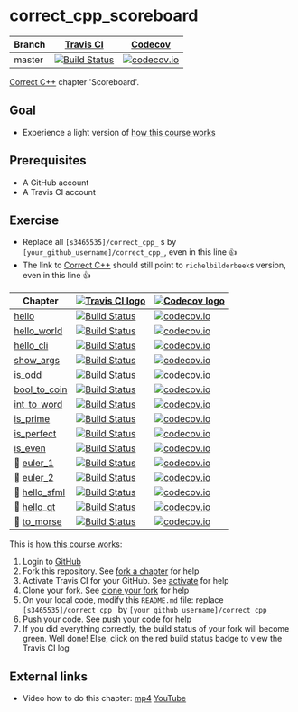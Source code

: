 # correct_cpp_scoreboard

Branch|[Travis CI](https://travis-ci.org)|[Codecov](https://www.codecov.io)
---|---|---
master|[![Build Status](https://travis-ci.org/[s3465535]/correct_cpp_scoreboard.svg?branch=master)](https://travis-ci.org/[s3465535]/correct_cpp_scoreboard)|[![codecov.io](https://codecov.io/github/[s3465535]/correct_cpp_scoreboard/coverage.svg?branch=master)](https://codecov.io/github/[s3465535]/correct_cpp_scoreboard/branch/master)

[Correct C++](https://github.com/richelbilderbeek/correct_cpp) chapter 'Scoreboard'.

## Goal

 * Experience a light version of [how this course works](https://github.com/richelbilderbeek/correct_cpp/blob/master/doc/how_this_course_works.md)

## Prerequisites

 * A GitHub account
 * A Travis CI account

## Exercise

 * Replace all `[s3465535]/correct_cpp_` s by `[your_github_username]/correct_cpp_`, even in this line :+1:
 * The link to [Correct C++](https://github.com/richelbilderbeek/correct_cpp) should still point to `richelbilderbeek`s version, even in this line :+1:

Chapter|[![Travis CI logo](TravisCI.png)](https://travis-ci.org)|[![Codecov logo](Codecov.png)](https://www.codecov.io)
---|---|---
[hello](https://github.com/[s3465535]/correct_cpp_hello)|[![Build Status](https://travis-ci.org/[s3465535]/correct_cpp_hello.svg?branch=master)](https://travis-ci.org/[s3465535]/correct_cpp_hello) | [![codecov.io](https://codecov.io/github/[s3465535]/correct_cpp_hello/coverage.svg?branch=master)](https://codecov.io/github/[s3465535]/correct_cpp_hello?branch=master)
[hello_world](https://github.com/[s3465535]/correct_cpp_hello_world)|[![Build Status](https://travis-ci.org/[s3465535]/correct_cpp_hello_world.svg?branch=master)](https://travis-ci.org/[s3465535]/correct_cpp_hello_world) | [![codecov.io](https://codecov.io/github/[s3465535]/correct_cpp_hello_world/coverage.svg?branch=master)](https://codecov.io/github/[s3465535]/correct_cpp_hello_world?branch=master)
[hello_cli](https://github.com/[s3465535]/correct_cpp_hello_cli)|[![Build Status](https://travis-ci.org/[s3465535]/correct_cpp_hello_cli.svg?branch=master)](https://travis-ci.org/[s3465535]/correct_cpp_hello_cli) | [![codecov.io](https://codecov.io/github/[s3465535]/correct_cpp_hello_cli/coverage.svg?branch=master)](https://codecov.io/github/[s3465535]/correct_cpp_hello_cli?branch=master)
[show_args](https://github.com/[s3465535]/correct_cpp_show_args)|[![Build Status](https://travis-ci.org/[s3465535]/correct_cpp_show_args.svg?branch=master)](https://travis-ci.org/[s3465535]/correct_cpp_show_args) | [![codecov.io](https://codecov.io/github/[s3465535]/correct_cpp_show_args/coverage.svg?branch=master)](https://codecov.io/github/[s3465535]/correct_cpp_show_args?branch=master)
[is_odd](https://github.com/[s3465535]/correct_cpp_is_odd)|[![Build Status](https://travis-ci.org/[s3465535]/correct_cpp_is_odd.svg?branch=master)](https://travis-ci.org/[s3465535]/correct_cpp_is_odd) | [![codecov.io](https://codecov.io/github/[s3465535]/correct_cpp_is_odd/coverage.svg?branch=master)](https://codecov.io/github/[s3465535]/correct_cpp_is_odd?branch=master)
[bool_to_coin](https://github.com/[s3465535]/correct_cpp_bool_to_coin)|[![Build Status](https://travis-ci.org/[s3465535]/correct_cpp_bool_to_coin.svg?branch=master)](https://travis-ci.org/[s3465535]/correct_cpp_bool_to_coin) | [![codecov.io](https://codecov.io/github/[s3465535]/correct_cpp_bool_to_coin/coverage.svg?branch=master)](https://codecov.io/github/[s3465535]/correct_cpp_bool_to_coin?branch=master)
[int_to_word](https://github.com/[s3465535]/correct_cpp_int_to_word)|[![Build Status](https://travis-ci.org/[s3465535]/correct_cpp_int_to_word.svg?branch=master)](https://travis-ci.org/[s3465535]/correct_cpp_int_to_word) | [![codecov.io](https://codecov.io/github/[s3465535]/correct_cpp_int_to_word/coverage.svg?branch=master)](https://codecov.io/github/[s3465535]/correct_cpp_int_to_word?branch=master)
[is_prime](https://github.com/[s3465535]/correct_cpp_is_prime)|[![Build Status](https://travis-ci.org/[s3465535]/correct_cpp_is_prime.svg?branch=master)](https://travis-ci.org/[s3465535]/correct_cpp_is_prime) | [![codecov.io](https://codecov.io/github/[s3465535]/correct_cpp_is_prime/coverage.svg?branch=master)](https://codecov.io/github/[s3465535]/correct_cpp_is_prime?branch=master)
[is_perfect](https://github.com/[s3465535]/correct_cpp_is_perfect)|[![Build Status](https://travis-ci.org/[s3465535]/correct_cpp_is_perfect.svg?branch=master)](https://travis-ci.org/[s3465535]/correct_cpp_is_perfect) | [![codecov.io](https://codecov.io/github/[s3465535]/correct_cpp_is_perfect/coverage.svg?branch=master)](https://codecov.io/github/[s3465535]/correct_cpp_is_perfect?branch=master)
[is_even](https://github.com/[s3465535]/correct_cpp_is_even)|[![Build Status](https://travis-ci.org/[s3465535]/correct_cpp_is_even.svg?branch=master)](https://travis-ci.org/[s3465535]/correct_cpp_is_even) | [![codecov.io](https://codecov.io/github/[s3465535]/correct_cpp_is_even/coverage.svg?branch=master)](https://codecov.io/github/[s3465535]/correct_cpp_is_even?branch=master)
:construction: [euler_1](https://github.com/[s3465535]/correct_cpp_euler_1)|[![Build Status](https://travis-ci.org/[s3465535]/correct_cpp_euler_1.svg?branch=master)](https://travis-ci.org/[s3465535]/correct_cpp_euler_1) | [![codecov.io](https://codecov.io/github/[s3465535]/correct_cpp_euler_1/coverage.svg?branch=master)](https://codecov.io/github/[s3465535]/correct_cpp_euler_1?branch=master)
:construction: [euler_2](https://github.com/[s3465535]/correct_cpp_euler_2)|[![Build Status](https://travis-ci.org/[s3465535]/correct_cpp_euler_2.svg?branch=master)](https://travis-ci.org/[s3465535]/correct_cpp_euler_2) | [![codecov.io](https://codecov.io/github/[s3465535]/correct_cpp_euler_2/coverage.svg?branch=master)](https://codecov.io/github/[s3465535]/correct_cpp_euler_2?branch=master)
:construction: [hello_sfml](https://github.com/[s3465535]/correct_cpp_hello_sfml)|[![Build Status](https://travis-ci.org/[s3465535]/correct_cpp_hello_sfml.svg?branch=master)](https://travis-ci.org/[s3465535]/correct_cpp_hello_sfml) | [![codecov.io](https://codecov.io/github/[s3465535]/correct_cpp_hello_sfml/coverage.svg?branch=master)](https://codecov.io/github/[s3465535]/correct_cpp_hello_sfml?branch=master)
:construction: [hello_qt](https://github.com/[s3465535]/correct_cpp_hello_qt)|[![Build Status](https://travis-ci.org/[s3465535]/correct_cpp_hello_qt.svg?branch=master)](https://travis-ci.org/[s3465535]/correct_cpp_hello_qt) | [![codecov.io](https://codecov.io/github/[s3465535]/correct_cpp_hello_qt/coverage.svg?branch=master)](https://codecov.io/github/[s3465535]/correct_cpp_hello_qt?branch=master)
:construction: [to_morse](https://github.com/[s3465535]/correct_cpp_to_morse)|[![Build Status](https://travis-ci.org/[s3465535]/correct_cpp_to_morse.svg?branch=master)](https://travis-ci.org/[s3465535]/correct_cpp_to_morse) | [![codecov.io](https://codecov.io/github/[s3465535]/correct_cpp_to_morse/coverage.svg?branch=master)](https://codecov.io/github/[s3465535]/correct_cpp_to_morse?branch=master)

This is [how this course works](https://github.com/richelbilderbeek/correct_cpp/blob/master/doc/how_this_course_works.md):

  1. Login to [GitHub](https://github.com/)
  2. Fork this repository. See [fork a chapter](https://github.com/richelbilderbeek/correct_cpp/blob/master/doc/fork_a_chapter.md) for help
  3. Activate Travis CI for your GitHub. See [activate](https://github.com/richelbilderbeek/correct_cpp/blob/master/doc/activate.md) for help 
  4. Clone your fork. See [clone your fork](https://github.com/richelbilderbeek/correct_cpp/blob/master/doc/clone_your_fork.md) for help
  5. On your local code, modify this `README.md` file: replace `[s3465535]/correct_cpp_` by `[your_github_username]/correct_cpp_`
  6. Push your code. See [push your code](https://github.com/richelbilderbeek/correct_cpp/blob/master/doc/push_your_code.md) for help
  7. If you did everything correctly, the build status of your fork will become green. Well done! Else, click on the red build status badge to view the Travis CI log

## External links

 * Video how to do this chapter: [mp4](http://www.richelbilderbeek.nl/correct_cpp_scoreboard.mp4) [YouTube](https://youtu.be/QABP8qEeM9o)
